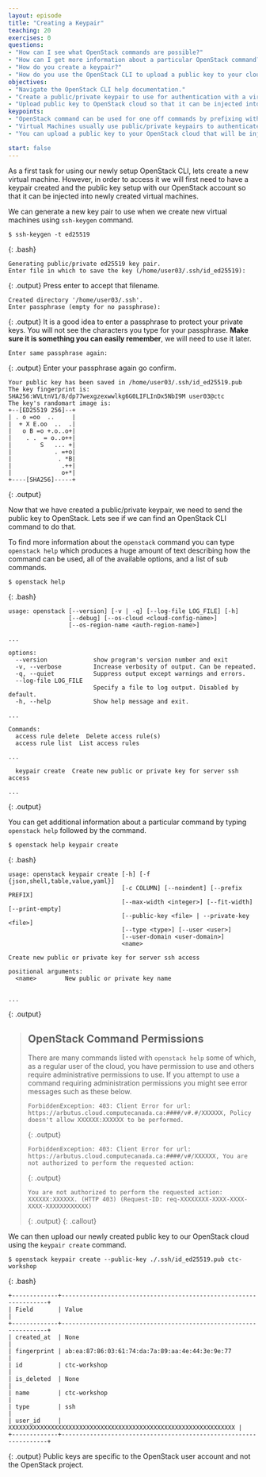 ```yaml
---
layout: episode
title: "Creating a Keypair"
teaching: 20
exercises: 0
questions:
- "How can I see what OpenStack commands are possible?"
- "How can I get more information about a particular OpenStack command?"
- "How do you create a keypair?"
- "How do you use the OpenStack CLI to upload a public key to your cloud?"
objectives:
- "Navigate the OpenStack CLI help documentation."
- "Create a public/private keypair to use for authentication with a virtual machine."
- "Upload public key to OpenStack cloud so that it can be injected into new virtual machines."
keypoints:
- "OpenStack command can be used for one off commands by prefixing with `openstack` or a series of commands by first running `openstack` command without any sub commands giving an `(openstack)` prompt."
- "Virtual Machines usually use public/private keypairs to authenticate securely."
- "You can upload a public key to your OpenStack cloud that will be injected into a newly created virtual machine."

start: false
---
```


As a first task for using our newly setup OpenStack CLI, lets create a new virtual machine. However, in order to access it we will first need to have a keypair created and the public key setup with our OpenStack account so that it can be injected into newly created virtual machines.

We can generate a new key pair to use when we create new virtual machines using `ssh-keygen` command.

~~~
$ ssh-keygen -t ed25519
~~~
{: .bash}
~~~
Generating public/private ed25519 key pair.
Enter file in which to save the key (/home/user03/.ssh/id_ed25519):
~~~
{: .output}
Press enter to accept that filename.
~~~
Created directory '/home/user03/.ssh'.
Enter passphrase (empty for no passphrase): 
~~~
{: .output}
It is a good idea to enter a passphrase to protect your private keys. You will not see the characters you type for your passphrase. **Make sure it is something you can easily remember**, we will need to use it later.
~~~
Enter same passphrase again:
~~~
{: .output}
Enter your passphrase again go confirm.
~~~
Your public key has been saved in /home/user03/.ssh/id_ed25519.pub
The key fingerprint is:
SHA256:WVLtnV1/8/dp77wexgzexwwlkg6G0LIFLInDx5NbI9M user03@ctc
The key's randomart image is:
+--[ED25519 256]--+
| . o =oo  ..     |
|  + X E.oo  ..  .|
|   o B =o +.o..o+|
|    . .  = o..o++|
|        S   ... +|
|            . =+o|
|             . *B|
|              .++|
|              o+*|
+----[SHA256]-----+
~~~
{: .output}

Now that we have created a public/private keypair, we need to send the public key to OpenStack. Lets see if we can find an OpenStack CLI command to do that.

To find more information about the `openstack` command you can type `openstack help` which produces a huge amount of text describing how the command can be used, all of the available options, and a list of sub commands.
~~~
$ openstack help
~~~
{: .bash}
~~~
usage: openstack [--version] [-v | -q] [--log-file LOG_FILE] [-h]
                 [--debug] [--os-cloud <cloud-config-name>]
                 [--os-region-name <auth-region-name>]

...

options:
  --version             show program's version number and exit
  -v, --verbose         Increase verbosity of output. Can be repeated.
  -q, --quiet           Suppress output except warnings and errors.
  --log-file LOG_FILE
                        Specify a file to log output. Disabled by default.
  -h, --help            Show help message and exit.

...

Commands:
  access rule delete  Delete access rule(s)
  access rule list  List access rules

...

  keypair create  Create new public or private key for server ssh access

...
~~~
{: .output}

You can get additional information about a particular command by typing `openstack help` followed by the command.
~~~
$ openstack help keypair create
~~~
{: .bash}
~~~
usage: openstack keypair create [-h] [-f {json,shell,table,value,yaml}]
                                [-c COLUMN] [--noindent] [--prefix PREFIX]
                                [--max-width <integer>] [--fit-width] [--print-empty]
                                [--public-key <file> | --private-key <file>]
                                [--type <type>] [--user <user>]
                                [--user-domain <user-domain>]
                                <name>

Create new public or private key for server ssh access

positional arguments:
  <name>        New public or private key name


...

~~~
{: .output}

> ## OpenStack Command Permissions
> There are many commands listed with `openstack help` some of which, as a regular user of the cloud, you have permission to use and others require administrative permissions to use. If you attempt to use a command requiring administration permissions you might see error messages such as these below.
> 
> ~~~
> ForbiddenException: 403: Client Error for url: https://arbutus.cloud.computecanada.ca:####/v#.#/XXXXXX, Policy doesn't allow XXXXXX:XXXXXX to be performed.
> ~~~
> {: .output}
> ~~~
> ForbiddenException: 403: Client Error for url: https://arbutus.cloud.computecanada.ca:####/v#/XXXXXX, You are not authorized to perform the requested action:
> ~~~
> {: .output}
> ~~~
> You are not authorized to perform the requested action: XXXXXX:XXXXXX. (HTTP 403) (Request-ID: req-XXXXXXXX-XXXX-XXXX-XXXX-XXXXXXXXXXXX)
> ~~~
> {: .output}
{: .callout}

We can then upload our newly created public key to our OpenStack cloud using the `keypair create` command.
~~~
$ openstack keypair create --public-key ./.ssh/id_ed25519.pub ctc-workshop
~~~
{: .bash}
~~~
+-------------+------------------------------------------------------------------+
| Field       | Value                                                            |
+-------------+------------------------------------------------------------------+
| created_at  | None                                                             |
| fingerprint | ab:ea:87:86:03:61:74:da:7a:89:aa:4e:44:3e:9e:77                  |
| id          | ctc-workshop                                                     |
| is_deleted  | None                                                             |
| name        | ctc-workshop                                                     |
| type        | ssh                                                              |
| user_id     | XXXXXXXXXXXXXXXXXXXXXXXXXXXXXXXXXXXXXXXXXXXXXXXXXXXXXXXXXXXXXXXX |
+-------------+------------------------------------------------------------------+
~~~
{: .output}
Public keys are specific to the OpenStack user account and not the OpenStack project.
